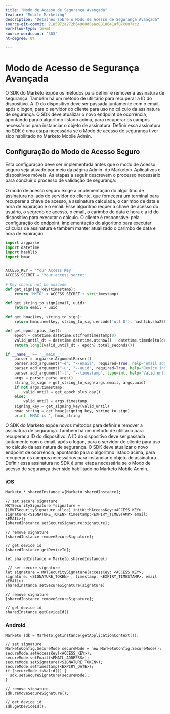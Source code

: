 ```yaml
---
title: "Modo de Acesso de Segurança Avançada"
feature: "Mobile Marketing"
description: "Detalhes sobre o Modo de Acesso de Segurança Avançada"
source-git-commit: 2185972a272b64908d6aac8818641af07c807ac2
workflow-type: tm+mt
source-wordcount: '303'
ht-degree: 0%

---
```



# Modo de Acesso de Segurança Avançada

O SDK do Marketo expõe os métodos para definir e remover a assinatura de segurança. Também há um método de utilitário para recuperar a ID do dispositivo. A ID do dispositivo deve ser passada juntamente com o email, após o logon, para o servidor do cliente para uso no cálculo da assinatura de segurança. O SDK deve atualizar o novo endpoint de ocorrência, apontando para o algoritmo listado acima, para recuperar os campos necessários para instanciar o objeto de assinatura. Definir essa assinatura no SDK é uma etapa necessária se o Modo de acesso de segurança tiver sido habilitado no Marketo Mobile Admin.

## Configuração do Modo de Acesso Seguro

Esta configuração deve ser implementada antes que o modo de Acesso seguro seja ativado por meio da página Admin. do Marketo > Aplicativos e dispositivos móveis. As etapas a seguir descrevem o processo necessário para concluir o processo de validação de segurança:

O modo de acesso seguro exige a implementação do algoritmo de assinatura no lado do servidor do cliente, que fornecerá um terminal para recuperar a chave de acesso, a assinatura calculada, o carimbo de data e hora de expiração e o email. Esse algoritmo requer a chave de acesso do usuário, o segredo de acesso, o email, o carimbo de data e hora e a id do dispositivo para executar o cálculo. O cliente é responsável pela configuração do endpoint, implementação do algoritmo para executar cálculos de assinatura e também manter atualizado o carimbo de data e hora de expiração.

```python
import argparse
import datetime
import hashlib
import hmac


ACCESS_KEY = 'Your Access Key'
ACCESS_SECRET = 'Your access secret'

# Key should not be unicode
def get_signing_key(timestamp):
    return 'MKTO' + ACCESS_SECRET + str(timestamp)

def get_string_to_sign(email, uuid):
    return email + uuid

def get_hmac(key, string_to_sign):
    return hmac.new(key, string_to_sign.encode('utf-8'), hashlib.sha256).hexdigest()

def get_epoch_plus_day():
    epoch = datetime.datetime.utcfromtimestamp(0)
    valid_until_dt = datetime.datetime.utcnow() + datetime.timedelta(days=1)
    return long((valid_until_dt - epoch).total_seconds())

if __name__ == '__main__':
    parser = argparse.ArgumentParser()
    parser.add_argument("-e", "--email", required=True, help="email address")
    parser.add_argument("-u", "--uuid", required=True, help="Device install id")
    parser.add_argument("-t", "--timestamp", type=int, help="Valid until timestamp")
    args = parser.parse_args()
    string_to_sign = get_string_to_sign(args.email, args.uuid)
    if not args.timestamp:
        valid_until = get_epoch_plus_day()
    else:
        valid_until = args.timestamp
    signing_key = get_signing_key(valid_until)
    hmac_string = get_hmac(signing_key, string_to_sign)
    print 'HMAC is ', hmac_string
```

O SDK do Marketo expõe novos métodos para definir e remover a assinatura de segurança. Também há um método de utilitário para recuperar a ID do dispositivo. A ID do dispositivo deve ser passada juntamente com o email, após o logon, para o servidor do cliente para uso no cálculo da assinatura de segurança. O SDK deve atualizar o novo endpoint de ocorrência, apontando para o algoritmo listado acima, para recuperar os campos necessários para instanciar o objeto de assinatura. Definir essa assinatura no SDK é uma etapa necessária se o Modo de acesso de segurança tiver sido habilitado no Marketo Mobile Admin.

### iOS

```
Marketo * sharedInstance =[Marketo sharedInstance];

// set secure signature
MKTSecuritySignature *signature =
[[MKTSecuritySignature alloc] initWithAccessKey:<ACCESS_KEY> signature:<SIGNATURE_TOKEN> timestamp:<EXPIRY_TIMESTAMP> email:<EMAIL>];
[sharedInstance setSecureSignature:signature];

// remove signature
[sharedInstance removeSecureSignature];

// get device id
[sharedInstance getDeviceId];
```

```
let sharedInstance = Marketo.sharedInstance()

 // set secure signature
let signature = MKTSecuritySignature(accessKey: <ACCESS_KEY>, signature: <SIGNATURE_TOKEN> , timestamp: <EXPIRY_TIMESTAMP>, email: <EMAIL>)
sharedInstance.setSecureSignature(signature)

// remove signature
[sharedInstance removeSecureSignature];

// get device id
sharedInstance.getDeviceId()
```

### Android

```
Marketo sdk = Marketo.getInstance(getApplicationContext());

// set signature
MarketoConfig.SecureMode secureMode = new MarketoConfig.SecureMode();
secureMode.setAccessKey(<ACCESS_KEY>);
secureMode.setEmail(<EMAIL_ADDRESS>);
secureMode.setSignature(<SIGNATURE_TOKEN>);
secureMode.setTimestamp(<EXPIRY_DATE>);
if (secureMode.isValid()) {
  sdk.setSecureSignature(secureMode);
}

// remove signature
sdk.removeSecureSignature();

// get device id
sdk.getDeviceId();
```
